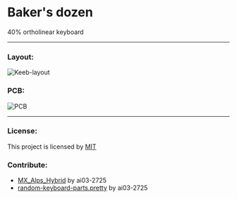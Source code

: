 # Baker's dozen
40% ortholinear keyboard

---
### Layout:

![Keeb-layout](https://user-images.githubusercontent.com/46719548/77226014-ccdbca00-6b85-11ea-906d-e0183c00e046.png)

### PCB:

![PCB](https://user-images.githubusercontent.com/46719548/77365310-f3a52680-6d66-11ea-82fa-2fd47f839463.png)

---
### License:
This project is licensed by [MIT](https://github.com/MaxScame/Bakers-dozen/blob/master/LICENSE)

### Contribute:
- [MX_Alps_Hybrid](https://github.com/ai03-2725/MX_Alps_Hybrid) by ai03-2725
- [random-keyboard-parts.pretty](https://github.com/ai03-2725/random-keyboard-parts.pretty) by ai03-2725
